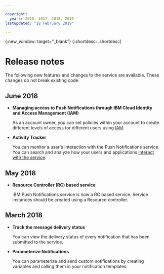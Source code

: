 ```yaml
---

copyright:
  years: 2015, 2017, 2018, 2019
lastupdated: "18 February 2019"

---
```


{:new_window: target="_blank"}
{:shortdesc: .shortdesc}

# Release notes

The following new features and changes to the service are available. These changes do not break existing code:


## June 2018

- **Managing access to Push Notifications through IBM Cloud Identity and Access Management (IAM)**

    As an account owner, you can set policies within your account to create different levels of access for different users using [IAM](/docs/services/mobilepush/push_iam.html).

- **Activity Tracker**

    You can monitor a user's interaction with the Push Notifications service. You can search and analyze how your users and applications [interact with the service](/docs/services/mobilepush/push_activity_tracker.html).


## May 2018

- **Resource Controller (RC) based service**

    IBM Push Notifications service is now a RC based service. Service instances should be created using a Resource controller.

## March 2018

- **Track the message delivery status**

    You can view the delivery status of every notification that has been submitted to the service. 

- **Parameterize Notifications**

    You can parameterize and send custom notifications by creating variables and calling them in your notification templates.
	
